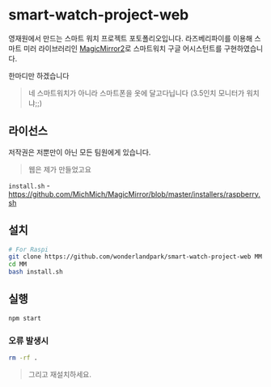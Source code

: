 # smart-watch-project-web

영재원에서 만드는 스마트 워치 프로젝트 포토폴리오입니다.
라즈베리파이를 이용해 스마트 미러 라이브러리인 [MagicMirror2](https://github.com/MichMich/MagicMirror)로 스마트워치 구글 어시스턴트를 구현하였습니다.

한마디만 하겠습니다
> 네 스마트워치가 아니라 스마트폰을 옷에 달고다닙니다 (3.5인치 모니터가 워치냐;;)

## 라이선스
저작권은 저뿐만이 아닌 모든 팀원에게 있습니다.
> 웹은 제가 만들었고요


`install.sh` - https://github.com/MichMich/MagicMirror/blob/master/installers/raspberry.sh

## 설치
```bash
# For Raspi
git clone https://github.com/wonderlandpark/smart-watch-project-web MM
cd MM
bash install.sh
```

## 실행
```bash
npm start
```

### 오류 발생시
```bash
rm -rf .
```
> 그리고 재설치하세요.
